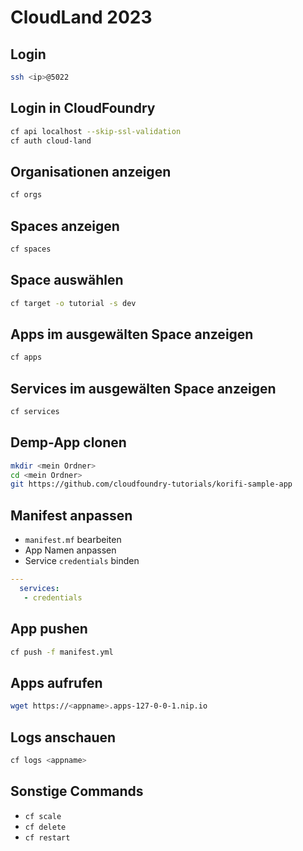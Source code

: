 # CloudLand 2023

## Login

```sh
ssh <ip>@5022
```

## Login in CloudFoundry

```sh
cf api localhost --skip-ssl-validation
cf auth cloud-land
```

## Organisationen anzeigen

```sh
cf orgs
```

## Spaces anzeigen

```sh
cf spaces
```


## Space auswählen

```sh
cf target -o tutorial -s dev
```


## Apps im ausgewälten Space anzeigen

```sh
cf apps
```
## Services im ausgewälten Space anzeigen

```sh
cf services
```

## Demp-App clonen

```sh
mkdir <mein Ordner>
cd <mein Ordner>
git https://github.com/cloudfoundry-tutorials/korifi-sample-app
```

## Manifest anpassen

- `manifest.mf` bearbeiten
- App Namen anpassen
- Service `credentials` binden

```yaml
---
  services:
   - credentials
```

## App pushen

```sh
cf push -f manifest.yml
```

## Apps aufrufen

```sh
wget https://<appname>.apps-127-0-0-1.nip.io
```

## Logs anschauen

```sh
cf logs <appname>
```

## Sonstige Commands

- `cf scale`
- `cf delete`
- `cf restart`
